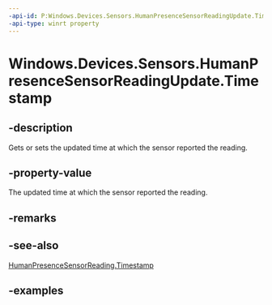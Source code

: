 ```yaml
---
-api-id: P:Windows.Devices.Sensors.HumanPresenceSensorReadingUpdate.Timestamp
-api-type: winrt property
---
```


# Windows.Devices.Sensors.HumanPresenceSensorReadingUpdate.Timestamp

<!--
public System.Nullable<System.DateTimeOffset> Timestamp { get; set; }
-->

## -description

Gets or sets the updated time at which the sensor reported the reading.

## -property-value

The updated time at which the sensor reported the reading.

## -remarks

## -see-also

[HumanPresenceSensorReading.Timestamp](humanpresencesensorreading_timestamp.md)

## -examples
